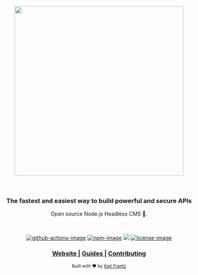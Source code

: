 <div align="center">
  <br />
  <br />
  <img src="https://res.cloudinary.com/bahdcoder/image/upload/v1604236130/Asset_1_4x_fhcfyg.png" width="450px">
</div>

<br />
<br />

<div align="center">
  <h3>
    <strong>
    The fastest and easiest way to build powerful and secure APIs
    </strong>
  </h3>
  <p>Open source Node.js Headless CMS 🚀. </p>
</div>

<br />

<div align="center">


[![github-actions-image]][github-actions-url] [![npm-image]][npm-url] ![][typescript-image] [![license-image]][license-url]

</div>

<div align="center">
  <h3>
    <a href="https://tenseijs.com">
      Website
    </a>
    <span> | </span>
    <a href="https://tenseijs.com/docs/getting-started">
      Guides
    </a>
    <span> | </span>
    <a href="CONTRIBUTING.md">
      Contributing
    </a>
  </h3>
</div>

<div align="center">
  <sub>Built with ❤︎ by <a href="https://github.com/bahdcoder">Kati Frantz</a>
</div>

[github-actions-image]: https://img.shields.io/github/workflow/status/tenseijs/tensei/Tests?style=for-the-badge
[github-actions-url]: https://github.com/tenseijs/tensei/actions?query=workflow%3ATests "github-actions"

[npm-image]: https://img.shields.io/npm/v/@tensei/core.svg?style=for-the-badge&logo=npm
[npm-url]: https://www.npmjs.com/package/@tensei/core "npm"

[typescript-image]: https://img.shields.io/badge/Typescript-294E80.svg?style=for-the-badge&logo=typescript

[license-url]: LICENSE.md
[license-image]: https://img.shields.io/github/license/tenseijs/tensei?style=for-the-badge

